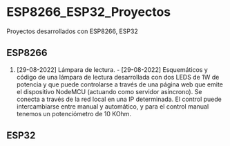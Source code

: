 # ESP8266_ESP32_Proyectos
 
Proyectos desarrollados con ESP8266, ESP32

## ESP8266

1. [29-08-2022] Lámpara de lectura.
		- [29-08-2022] Esquemáticos y código de una lámpara de lectura desarrollada con dos LEDS de 1W de potencia y que puede controlarse a través de una página  web que emite el dispositivo NodeMCU (actuando como servidor asíncrono). Se conecta a través de la red local en una IP determinada. El control puede intercambiarse entre manual y automático, y para el control manual tenemos un potenciómetro de 10 KOhm. 

## ESP32
